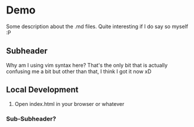 # Demo

Some description about the .md files. Quite interesting if I do say so myself :P

## Subheader

Why am I using vim syntax here? That's the only bit that is actually confusing me a bit but other than that, I think I got it now xD

## Local Development

1. Open index.html in your browser or whatever

### Sub-Subheader?